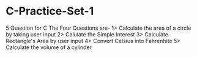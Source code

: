 # C-Practice-Set-1
5 Question for C
The Four Questions are-
1> Calculate the area of a circle by taking user input
2> Calulate the Simple Interest 
3> Calculate Rectangle's Area by user input
4> Convert Celsius into Fahrenhite
5> Calculate the volume of a cylinder
